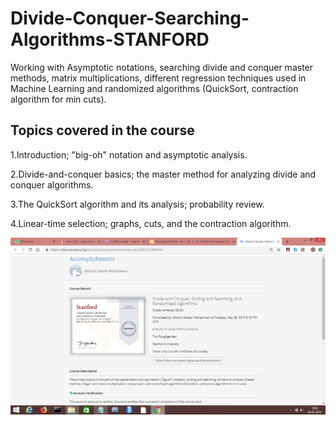 # Divide-Conquer-Searching-Algorithms-STANFORD
Working with Asymptotic notations, searching divide and conquer master methods, matrix multiplications, different regression techniques used in Machine Learning and randomized algorithms (QuickSort, contraction algorithm for min cuts).

## Topics covered in the course
1.Introduction; "big-oh" notation and asymptotic analysis.

2.Divide-and-conquer basics; the master method for analyzing divide and conquer algorithms.

3.The QuickSort algorithm and its analysis; probability review.

4.Linear-time selection; graphs, cuts, and the contraction algorithm.


![alt text](https://github.com/utkarshmaheshwari007/Divide-Conquer-Searching-Algorithms/blob/master/Certificates/Stanford-%20algoritms%20grade.png)
